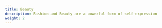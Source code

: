 ```yaml
---
title: Beauty
description: Fashion and Beauty are a powerful form of self-expression. This category documents style through inspiring shots of street fashion, skincare products, avant-garde editorial photographs, and more.
weight: 2
---
```


